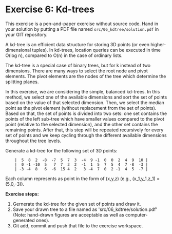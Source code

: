 # Exercise 6: Kd-trees

This exercise is a pen-and-paper exercise without source code. Hand in your 
solution by putting a PDF file named `src/06_kdtree/solution.pdf` in your 
GIT repository.

A kd-tree is an efficient data structure for storing 3D points (or even 
higher-dimensional tuples). In kd-trees, location queries can be executed 
in time O(log n), compared to O(n) in the case of ordinary lists.

The kd-tree is a special case of binary trees, but for k instead of two 
dimensions. There are many ways to select the root node and pivot elements. 
The pivot elements are the nodes of the tree which determine the splitting 
planes.

In this exercise, we are considering the simple, balanced kd-trees. In this
method, we select one of the available dimensions and sort the set of 
points based on the value of that selected dimension. Then, we select the 
median point as the pivot element (without replacement from the set of 
points). Based on that, the set of points is divided into two sets: 
one set contains the points of the left sub-tree which have smaller values 
compared to the pivot point (relative to the selected dimension), and the 
other set contains the remaining points. After that, this step will be 
repeated recursively for every set of points and we keep cycling through 
the different available dimensions throughout the tree levels.

Generate a kd-tree for the following set of 3D points:

    	|  5  8  2  -8  -7  5  7  3  -4  9 -1  0  0  2  4  9  10 |
    	|  0 -1 -10  5   7  7  3  2  -1  1  5  7  5  4  7 -8  -3 | 
	    | -3 -4  8   6  -6  15 4  2   3 -4  7  0  2 -1  4  5  -7 | 

Each column represents as point in the form of (x,y,z) 
(e.g., (x_1,y_1,z_1) = (5,0,-3)).

**Exercise steps:**
1. Gernerate the kd-tree for the given set of points and draw it.
2. Save your drawn tree to a file named as 'src/06_kdtree/solution.pdf' 
(Note: hand-drawn figures are acceptable as well as computer-generated ones).
3. Git add, commit and push that file to the exercise workspace.


